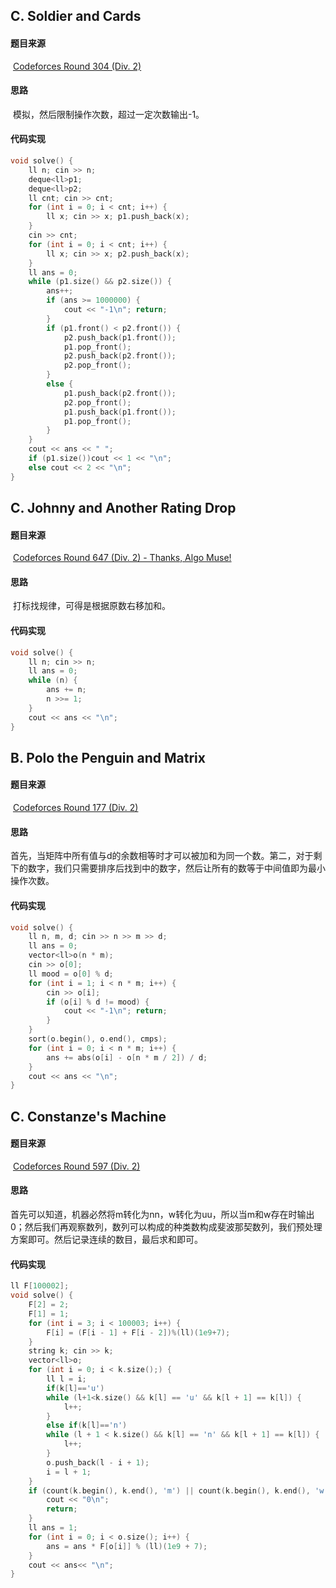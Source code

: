 ## C. Soldier and Cards

#### 题目来源

​	[Codeforces Round 304 (Div. 2)](https://codeforces.com/contest/546)

#### 思路

​	模拟，然后限制操作次数，超过一定次数输出-1。

#### 代码实现

~~~c++
void solve() {
    ll n; cin >> n;
    deque<ll>p1;
    deque<ll>p2;
    ll cnt; cin >> cnt;
    for (int i = 0; i < cnt; i++) {
        ll x; cin >> x; p1.push_back(x);
    }
    cin >> cnt;
    for (int i = 0; i < cnt; i++) {
        ll x; cin >> x; p2.push_back(x);
    }
    ll ans = 0;
    while (p1.size() && p2.size()) {
        ans++;
        if (ans >= 1000000) {
            cout << "-1\n"; return;
        }
        if (p1.front() < p2.front()) {
            p2.push_back(p1.front());
            p1.pop_front();
            p2.push_back(p2.front());
            p2.pop_front();
        }
        else {
            p1.push_back(p2.front());
            p2.pop_front();
            p1.push_back(p1.front());
            p1.pop_front();
        }
    }
    cout << ans << " ";
    if (p1.size())cout << 1 << "\n";
    else cout << 2 << "\n";
}
~~~

## C. Johnny and Another Rating Drop

#### 题目来源

​	[Codeforces Round 647 (Div. 2) - Thanks, Algo Muse!](https://codeforces.com/contest/1362)

#### 思路

​	打标找规律，可得是根据原数右移加和。

#### 代码实现

~~~c++
void solve() {
    ll n; cin >> n;
    ll ans = 0;
    while (n) {
        ans += n;
        n >>= 1;
    }
    cout << ans << "\n";
}
~~~

## 	B. Polo the Penguin and Matrix

#### 题目来源

​	[Codeforces Round 177 (Div. 2)](https://codeforces.com/contest/289)

#### 思路

​	首先，当矩阵中所有值与d的余数相等时才可以被加和为同一个数。第二，对于剩下的数字，我们只需要排序后找到中的数字，然后让所有的数等于中间值即为最小操作次数。

#### 代码实现

~~~c++
void solve() {
    ll n, m, d; cin >> n >> m >> d;
    ll ans = 0;
    vector<ll>o(n * m);
    cin >> o[0];
    ll mood = o[0] % d;
    for (int i = 1; i < n * m; i++) {
        cin >> o[i];
        if (o[i] % d != mood) {
            cout << "-1\n"; return;
        }
    }
    sort(o.begin(), o.end(), cmps);
    for (int i = 0; i < n * m; i++) {
        ans += abs(o[i] - o[n * m / 2]) / d;
    }
    cout << ans << "\n";
}
~~~

## C. Constanze's Machine

#### 题目来源

​	[Codeforces Round 597 (Div. 2)](https://codeforces.com/contest/1245)

#### 思路

​	首先可以知道，机器必然将m转化为nn，w转化为uu，所以当m和w存在时输出0；然后我们再观察数列，数列可以构成的种类数构成斐波那契数列，我们预处理方案即可。然后记录连续的数目，最后求和即可。

#### 代码实现

~~~c++
ll F[100002];
void solve() {
    F[2] = 2;
    F[1] = 1;
    for (int i = 3; i < 100003; i++) {
        F[i] = (F[i - 1] + F[i - 2])%(ll)(1e9+7);
    }
    string k; cin >> k;
    vector<ll>o;
    for (int i = 0; i < k.size();) {
        ll l = i;
        if(k[l]=='u')
        while (l+1<k.size() && k[l] == 'u' && k[l + 1] == k[l]) {
            l++;
        }
        else if(k[l]=='n')
        while (l + 1 < k.size() && k[l] == 'n' && k[l + 1] == k[l]) {
            l++;
        }
        o.push_back(l - i + 1);
        i = l + 1;
    }
    if (count(k.begin(), k.end(), 'm') || count(k.begin(), k.end(), 'w')) {
        cout << "0\n";
        return;
    }
    ll ans = 1;
    for (int i = 0; i < o.size(); i++) {
        ans = ans * F[o[i]] % (ll)(1e9 + 7);
    }
    cout << ans<< "\n";
}
~~~



​	